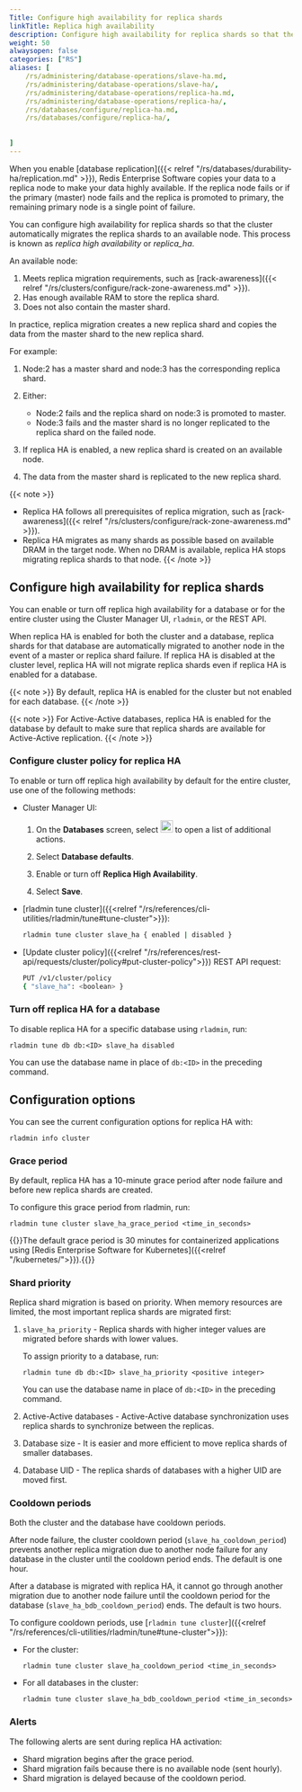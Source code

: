 ```yaml
---
Title: Configure high availability for replica shards
linkTitle: Replica high availability
description: Configure high availability for replica shards so that the cluster automatically migrates the replica shards to an available node.
weight: 50
alwaysopen: false
categories: ["RS"]
aliases: [
    /rs/administering/database-operations/slave-ha.md,
    /rs/administering/database-operations/slave-ha/,
    /rs/administering/database-operations/replica-ha.md,
    /rs/administering/database-operations/replica-ha/,
    /rs/databases/configure/replica-ha.md,
    /rs/databases/configure/replica-ha/,
    
         
]
---
```

When you enable [database replication]({{< relref "/rs/databases/durability-ha/replication.md" >}}),
Redis Enterprise Software copies your data to a replica node to make your data highly available.
If the replica node fails or if the primary (master) node fails and the replica is promoted to primary,
the remaining primary node is a single point of failure.<!--more-->

You can configure high availability for replica shards so that the cluster automatically migrates the replica shards to an available node.  This process is known as _replica high availability_ or _replica\_ha_.

An available node:

1. Meets replica migration requirements, such as [rack-awareness]({{< relref "/rs/clusters/configure/rack-zone-awareness.md" >}}).
1. Has enough available RAM to store the replica shard.
1. Does not also contain the master shard.

In practice, replica migration creates a new replica shard and copies the data from the master shard to the new replica shard.

For example:

1. Node:2 has a master shard and node:3 has the corresponding replica shard.
1. Either:

    - Node:2 fails and the replica shard on node:3 is promoted to master.
    - Node:3 fails and the master shard is no longer replicated to the replica shard on the failed node.

1. If replica HA is enabled, a new replica shard is created on an available node.
1. The data from the master shard is replicated to the new replica shard.

{{< note >}}
- Replica HA follows all prerequisites of replica migration, such as [rack-awareness]({{< relref "/rs/clusters/configure/rack-zone-awareness.md" >}}).
- Replica HA migrates as many shards as possible based on available DRAM in the target node. When no DRAM is available, replica HA stops migrating replica shards to that node.
{{< /note >}}

## Configure high availability for replica shards

You can enable or turn off replica high availability for a database or for the entire cluster using the Cluster Manager UI, `rladmin`, or the REST API.

When replica HA is enabled for both the cluster and a database,
replica shards for that database are automatically migrated to another node in the event of a master or replica shard failure.
If replica HA is disabled at the cluster level,
replica HA will not migrate replica shards even if replica HA is enabled for a database.

{{< note >}}
By default, replica HA is enabled for the cluster but not enabled for each database.
{{< /note >}}

{{< note >}}
For Active-Active databases, replica HA is enabled for the database by default to make sure that replica shards are available for Active-Active replication.
{{< /note >}}

### Configure cluster policy for replica HA

To enable or turn off replica high availability by default for the entire cluster, use one of the following methods:

- Cluster Manager UI:

    1. On the **Databases** screen, select <img src="/images/rs/buttons/button-toggle-actions-vertical.png#no-click" alt="Toggle actions button" width="22px"> to open a list of additional actions.

    1. Select **Database defaults**.

    1. Enable or turn off **Replica High Availability**.

    1. Select **Save**.

- [rladmin tune cluster]({{<relref "/rs/references/cli-utilities/rladmin/tune#tune-cluster">}}): 
    
    ```sh
    rladmin tune cluster slave_ha { enabled | disabled }
    ```

- [Update cluster policy]({{<relref "/rs/references/rest-api/requests/cluster/policy#put-cluster-policy">}}) REST API request:

    ```sh
    PUT /v1/cluster/policy 
    { "slave_ha": <boolean> }
    ```

### Turn off replica HA for a database

To disable replica HA for a specific database using `rladmin`, run:

``` text
rladmin tune db db:<ID> slave_ha disabled
```

You can use the database name in place of `db:<ID>` in the preceding command.


## Configuration options

You can see the current configuration options for replica HA with:

``` text
rladmin info cluster
```

### Grace period

By default, replica HA has a 10-minute grace period after node failure and before new replica shards are created.

To configure this grace period from rladmin, run:

``` text
rladmin tune cluster slave_ha_grace_period <time_in_seconds>
```

{{<note>}}The default grace period is 30 minutes for containerized applications using [Redis Enterprise Software for Kubernetes]({{<relref "/kubernetes/">}}).{{</note>}}

### Shard priority

Replica shard migration is based on priority.  When memory resources are limited, the most important replica shards are migrated first:

1. `slave_ha_priority` - Replica shards with higher 
    integer values are migrated before shards with lower values.

    To assign priority to a database, run:

    ``` text
    rladmin tune db db:<ID> slave_ha_priority <positive integer>
    ```
    
    You can use the database name in place of `db:<ID>` in the preceding command.

1. Active-Active databases - Active-Active database synchronization uses replica shards to synchronize between the replicas.
1. Database size - It is easier and more efficient to move replica shards of smaller databases.
1. Database UID - The replica shards of databases with a higher UID are moved first.

### Cooldown periods

Both the cluster and the database have cooldown periods.

After node failure, the cluster cooldown period (`slave_ha_cooldown_period`) prevents another replica migration due to another node failure for any
database in the cluster until the cooldown period ends. The default is one hour.

After a database is migrated with replica HA,
it cannot go through another migration due to another node failure until the cooldown period for the database (`slave_ha_bdb_cooldown_period`) ends. The default is two hours.

To configure cooldown periods, use [`rladmin tune cluster`]({{<relref "/rs/references/cli-utilities/rladmin/tune#tune-cluster">}}):

- For the cluster:

    ``` text
    rladmin tune cluster slave_ha_cooldown_period <time_in_seconds>
    ```

- For all databases in the cluster:

    ``` text
    rladmin tune cluster slave_ha_bdb_cooldown_period <time_in_seconds>
    ```

### Alerts

The following alerts are sent during replica HA activation:

- Shard migration begins after the grace period.
- Shard migration fails because there is no available node (sent hourly).
- Shard migration is delayed because of the cooldown period.

